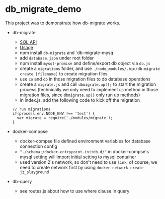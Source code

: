 # db_migrate_demo

This project was to demonstrate how db-migrate works.

* db-migrate
  * [SQL API](https://db-migrate.readthedocs.io/en/latest/API/SQL/)
  * [Usage](https://db-migrate.readthedocs.io/en/latest/Getting%20Started/usage/)
  * npm install `db-migrate` and `db-migrate-mysq
  * add `database.json` under root folder
  * npm install `mysql-promise` and define/export db object via `db.js`
  * create a `migrations` folder, and use `./node_modules/.bin/db-migrate create [filename]` to create migration files
  * use `co` and `db` in those migration files to do database operations
  * create a `migrate.js` and call `dbmigrate.up();` to start the migration process (technically we only need to implement `up` method in those migration files, since `dbmigrate.up()` only run up methods)
  * in index.js, add the following code to kick off the migration
  ```
  // run migrations
  if(process.env.NODE_ENV !== 'test') {
  	var migrate = require('./modules/migrate');
  }
  ```

* docker-compose
  * docker-compse file defined environment variables for database connection config
  * `"./schema:/docker-entrypoint-initdb.d/"` in docker-compse's mysql setting will import initial setting to mysql container
  * used version 2's network, so don't need to use `link`; of course, we need to create network first by using `docker network create jz_playground`

* db-query
  * see routes.js about how to use where clause in query

